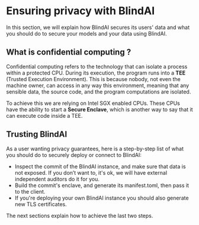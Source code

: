 # Ensuring privacy with BlindAI

In this section, we will explain how BlindAI secures its users' data and what you should do to secure your models and your data using BlindAI.

## What is confidential computing ?

Confidential computing refers to the technology that can isolate a process within a protected CPU. During its execution, the program runs into a **TEE** (Trusted Execution Environment). This is because nobody, not even the machine owner, can access in any way this environment, meaning that any sensible data, the source code, and the program computations are isolated.

To achieve this we are relying on Intel SGX enabled CPUs. These CPUs have the ability to start a **Secure Enclave**, which is another way to say that it can execute code inside a TEE.

## Trusting BlindAI

As a user wanting privacy guarantees, here is a step-by-step list of what you should do to securely deploy or connect to BlindAI:

- Inspect the commit of the BlindAI instance, and make sure that data is not exposed. If you don’t want to, it's ok, we will have external independent auditors do it for you.
- Build the commit's enclave, and generate its manifest.toml, then pass it to the client.
- If you're deploying your own BlindAI instance you should also generate new TLS certificates.

The next sections explain how to achieve the last two steps.
